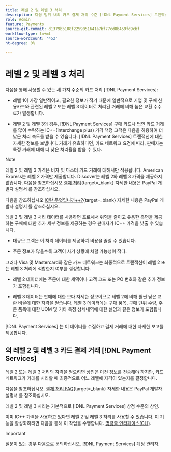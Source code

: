 ```yaml
---
title: 레벨 2 및 레벨 3 처리
description: 다음 범위 내의 카드 결제 처리 수준 [!DNL Payment Services] 트랜잭션.
role: Admin
feature: Payments
source-git-commit: d1379bb108f2259051641a7bf77cd8b459fd9cbf
workflow-type: tm+mt
source-wordcount: '452'
ht-degree: 0%

---
```



# 레벨 2 및 레벨 3 처리

다음을 통해 사용할 수 있는 세 가지 수준의 카드 처리 [!DNL Payment Services]:

* 레벨 1이 가장 일반적이고, 필요한 정보가 적기 때문에 일반적으로 기업 및 구매 신용카드와 관련된 레벨 2 또는 레벨 3 데이터로 처리된 거래에 비해 높은 교환 수수료가 발생합니다.

* 레벨 2 및 레벨 3의 경우, [!DNL Payment Services] 구매 카드나 법인 카드 거래를 많이 수락하는 IC++(interchange plus) 가격 책정 고객은 다음을 허용하여 더 낮은 처리 속도를 받을 수 있습니다. [!DNL Payment Services] 트랜잭션에 대한 자세한 정보를 보냅니다. 거래가 유효하다면, 카드 네트워크 요건에 따라, 판매자는 특정 거래에 대해 더 낮은 처리율을 받을 수 있다.

>[!NOTE]
>
>레벨 2 및 레벨 3 가격은 비자 및 마스터 카드 거래에 대해서만 적용됩니다. American Express는 레벨 2 가격만 제공합니다. Discover는 레벨 2와 레벨 3 가격을 제공하지 않습니다. 다음을 참조하십시오 [결제 처리](https://developer.paypal.com/docs/checkout/advanced/processing/){target=_blank} 자세한 내용은 PayPal 개발자 설명서 를 참조하십시오.

다음을 참조하십시오 [IC란 무엇입니까++?](https://www.paypal.com/us/brc/article/what-is-interchange-plus-plus){target=_blank} 자세한 내용은 PayPal 개발자 설명서 를 참조하십시오.

레벨 2 및 레벨 3 처리 데이터를 사용하면 프로세서 위험을 줄이고 유용한 측면을 제공하는 구매에 대한 추가 세부 정보를 제공하는 경우 판매자가 IC++ 가격을 낮출 수 있습니다.

* 대규모 고객은 이 처리 데이터를 제공하여 비용을 줄일 수 있습니다.

* 주문 정보가 많을수록 고객이 사기 상황에 처할 가능성이 적다.

그러나 Visa 및 Mastercard와 같은 카드 네트워크는 최종적으로 트랜잭션이 레벨 2 또는 레벨 3 처리에 적합한지 여부를 결정합니다.

* 레벨 2 데이터에는 주문에 대한 세액이나 고객 코드 또는 PO 번호와 같은 추가 정보가 포함됩니다.

* 레벨 3 데이터는 판매에 대한 보다 자세한 정보이므로 레벨 2에 비해 훨씬 낮은 교환 비율에 대한 자격을 얻습니다. 레벨 3 데이터에는 구매 품목, 구매 단위 수량, 주문 품목에 대한 UOM 및 기타 특정 상세내역에 대한 설명과 같은 정보가 포함됩니다.

[!DNL Payment Services] 는 이 데이터를 수집하고 결제 거래에 대한 자세한 보고를 제공합니다.

## 의 레벨 2 및 레벨 3 카드 결제 거래 [!DNL Payment Services]

레벨 2 또는 레벨 3 처리의 자격을 얻으려면 상인은 이전 정보를 전송해야 하지만, 카드 네트워크가 거래를 처리할 때 최종적으로 어느 레벨에 자격이 있는지를 결정합니다.

다음을 참조하십시오. [결제 처리 FAQ](https://www.paypal.com/us/cshelp/article/ts2278?_ga=1.131773126.875104296.1712843492){target=_blank} 자세한 내용은 PayPal 개발자 설명서 를 참조하십시오.

레벨 2 및 레벨 3 처리는 기본적으로 [!DNL Payment Services] 상점 수준의 상인.

이미 IC++ 가격을 사용하고 있다면 레벨 2 및 레벨 3 처리를 사용할 수 있습니다. 이 기능을 활성화하려면 다음을 통해 이 작업을 수행합니다. [명령줄 인터페이스(CLI)](configure-cli.md).

>[!IMPORTANT]
>
>질문이 있는 경우 다음으로 문의하십시오. [!DNL Payment Services] 계정 관리자.
